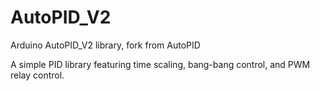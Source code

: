 # AutoPID_V2

Arduino AutoPID_V2 library, fork from AutoPID

A simple PID library featuring time scaling, bang-bang control, and PWM relay control.
